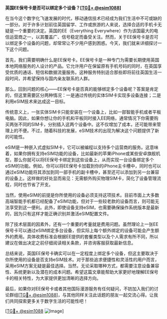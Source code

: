 **英国EE保号卡是否可以绑定多个设备？[[TG💪+ @esim1088](https://t.me/s/esim1088)]**

在当今这个数字化飞速发展的时代，移动通信技术已经成为我们生活中不可或缺的一部分。对于许多计划前往英国留学、工作或旅游的人来说，选择合适的手机卡无疑是一个重要的决定。英国的EE（Everything Everywhere）作为该国最大的电信运营商之一，以其覆盖广、信号稳定而备受关注。然而，关于EE保号卡是否可以绑定多个设备的问题，却常常让不少用户感到困惑。今天，我们就来详细探讨一下这个问题。

首先，我们需要明确什么是EE保号卡。EE保号卡是一种专门为需要长期使用英国本地网络服务的人设计的产品。它允许用户在保留原有手机号码的同时，在英国享受优质的通话、短信和数据流量服务。这种服务特别适合那些即将前往英国生活一段时间，并希望保持与国内亲友联系的人群。

那么，回到问题的核心——EE保号卡是否真的能够绑定多个设备呢？答案是肯定的，但这里需要区分两种情况：一是通过传统的实体SIM卡实现多设备连接；二是利用eSIM技术来达成这一目标。

传统意义上，一张实体SIM卡只能安装在一个设备上，比如一部智能手机或者平板电脑。因此，如果你想让你的手机和平板同时接入EE网络，通常情况下你需要购买两张不同的SIM卡，分别插入这两个设备中。这不仅增加了成本，还可能带来管理上的不便。不过，随着科技的发展，eSIM技术的出现为解决这个问题提供了新的可能性。

eSIM是一种嵌入式虚拟SIM卡，它可以被编程以支持多个运营商的服务。这意味着，如果你拥有支持eSIM功能的设备，比如最新的苹果iPhone或某些安卓旗舰机型，那么你就可以将EE保号卡绑定到这些设备上，从而实现一台设备绑定多个eSIM的功能。例如，你可以将EE保号卡加载到你的iPhone主卡槽中，同时也可以通过eSIM功能将其添加到同一部手机的副卡槽中，甚至还可以添加到另一台兼容的设备上。这样做的好处显而易见：无需额外购买物理SIM卡，简化了设备管理流程，同时也节省了开支。

当然，使用eSIM的前提是你所使用的设备必须支持这项技术。目前市面上大多数高端智能手机都已经配备了eSIM功能，但对于一些较老款的设备而言，则可能无法享受到这一便利。此外，即使设备支持eSIM，也需要确保操作系统版本是最新的，因为只有这样才能正确识别并激活eSIM配置文件。

除了技术层面的因素外，还有一个重要的考量就是费用问题。虽然理论上一张EE保号卡可以通过eSIM绑定多台设备，但实际上每个额外绑定的设备可能会产生额外的费用。具体收费标准会根据EE提供的套餐类型以及个人需求有所不同，所以建议在做出决定之前仔细阅读相关条款，并咨询客服获取最新信息。

总结来说，英国EE保号卡确实可以在一定程度上绑定多个设备，但这主要取决于你所使用的设备是否支持eSIM技术。对于那些追求便捷性和灵活性的用户而言，采用eSIM方案无疑是最佳选择。当然，无论采取哪种方式，都需要注意设备兼容性、系统更新以及潜在的成本问题。希望这篇文章能帮助大家更好地理解EE保号卡的相关特性，为大家提供更加清晰的选择方向。

最后，如果你对EE保号卡或者其他国际漫游服务有任何疑问，不妨加入我们的讨论群组[[TG💪+ @esim1088](https://t.me/s/esim1088)]，与其他同样关注此话题的朋友一起交流心得。让我们共同探索更多关于数字生活的可能性吧！

[[TG💪+ @esim1088](https://t.me/s/esim1088) ![Image](https://i.postimg.cc/4NQfJmqS/Snipaste-2025-05-13-00-14-12.png)]